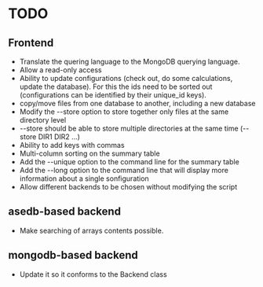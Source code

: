 # TODO

## Frontend

* Translate the quering language to the MongoDB querying language.
* Allow a read-only access
* Ability to update configurations (check out, do some calculations, update the database). For this the ids need to be sorted out (configurations can be identified by their unique_id keys).
* copy/move files from one database to another, including a new database
* Modify the --store option to store together only files at the same directory level
* --store should be able to store multiple directories at the same time (--store DIR1 DIR2 ...)
* Ability to add keys with commas
* Multi-column sorting on the summary table
* Add the --unique option to the command line for the summary table
* Add the --long option to the command line that will display more information about a single sonfiguration
* Allow different backends to be chosen without modifying the script

## asedb-based backend

* Make searching of arrays contents possible.

## mongodb-based backend

* Update it so it conforms to the Backend class

